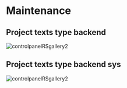 # Maintenance

## Project texts type backend
![controlpanelRSgallery2](https://github.com/ThomasFinnern/J_LangMan4ExtDevProject/blob/main/Documentation/J!4x/projectTexts/ProjectTexts.backend.png?raw=true)

## Project texts type backend sys
![controlpanelRSgallery2](https://github.com/ThomasFinnern/J_LangMan4ExtDevProject/blob/main/Documentation/J!4x/projectTexts/ProjectTexts.backend-sys.png?raw=true)
